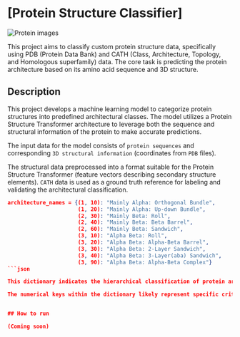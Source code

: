 # [Protein Structure Classifier]

![Protein images](images/protein.png)

This project aims to classify custom protein structure data, specifically using PDB (Protein Data Bank) and CATH (Class, Architecture, Topology, and Homologous superfamily) data. The core task is predicting the protein architecture based on its amino acid sequence and 3D structure.

## Description

This project develops a machine learning model to categorize protein structures into predefined architectural classes. The model utilizes a Protein Structure Transformer architecture to leverage both the sequence and structural information of the protein to make accurate predictions.

The input data for the model consists of `protein sequences` and corresponding `3D structural information` (coordinates from `PDB` files). 

The structural data preprocessed into a format suitable for the Protein Structure Transformer (feature vectors describing secondary structure elements). 
`CATH` data is used as a ground truth reference for labeling and validating the architectural classification.

```json
architecture_names = {(1, 10): "Mainly Alpha: Orthogonal Bundle",
                      (1, 20): "Mainly Alpha: Up-down Bundle",
                      (2, 30): "Mainly Beta: Roll",
                      (2, 40): "Mainly Beta: Beta Barrel",
                      (2, 60): "Mainly Beta: Sandwich",
                      (3, 10): "Alpha Beta: Roll",
                      (3, 20): "Alpha Beta: Alpha-Beta Barrel",
                      (3, 30): "Alpha Beta: 2-Layer Sandwich",
                      (3, 40): "Alpha Beta: 3-Layer(aba) Sandwich",
                      (3, 90): "Alpha Beta: Alpha-Beta Complex"}
```json

This dictionary indicates the hierarchical classification of protein architectures likely based on a combination of secondary structure elements (alpha-helices and beta-sheets) and overall fold patterns (e.g., bundles, barrels, sandwiches). 

The numerical keys within the dictionary likely represent specific criteria for defining the architectural types (e.g., ratios of alpha-helices, arrangement of beta-sheets).


## How to run

(Coming soon)